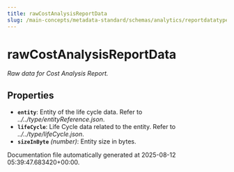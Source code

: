 ```yaml
---
title: rawCostAnalysisReportData
slug: /main-concepts/metadata-standard/schemas/analytics/reportdatatype/rawcostanalysisreportdata
---
```


# rawCostAnalysisReportData

*Raw data for Cost Analysis Report.*

## Properties

- **`entity`**: Entity of the life cycle data. Refer to *../../type/entityReference.json*.
- **`lifeCycle`**: Life Cycle data related to the entity. Refer to *../../type/lifeCycle.json*.
- **`sizeInByte`** *(number)*: Entity size in bytes.


Documentation file automatically generated at 2025-08-12 05:39:47.683420+00:00.
